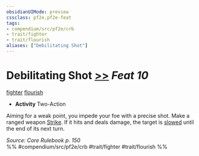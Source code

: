 ```yaml
---
obsidianUIMode: preview
cssclass: pf2e,pf2e-feat
tags:
- compendium/src/pf2e/crb
- trait/fighter
- trait/flourish
aliases: ["Debilitating Shot"]
---
```

# Debilitating Shot  [>>](chapter-9-playing-the-game.md#Actions "Two-Action") *Feat 10*  
[fighter](Reference/Rules/Traits/fighter.md "Fighter Class Trait")  [flourish](flourish.md "Flourish Combat Trait")  

- **Activity** Two-Action

Aiming for a weak point, you impede your foe with a precise shot. Make a ranged weapon [Strike](strike.md). If it hits and deals damage, the target is [slowed](conditions.md#Slowed) until the end of its next turn.

*Source: Core Rulebook p. 150*  
%% #compendium/src/pf2e/crb #trait/fighter #trait/flourish %%